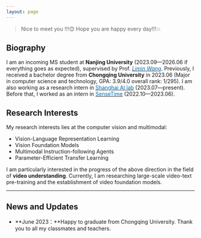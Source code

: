 ```yaml
---
layout: page
---
```


> Nice to meet you !!!😊 Hope you are happy every day!!!💥

## Biography

I am an incoming MS student at **Nanjing University** (2023.09—2026.06 if everything goes as expected), supervised by Prof. [*<font color="#006ab1">Limin Wang</font>*](https://scholar.google.com.hk/citations?user=HEuN8PcAAAAJ&hl=zh-CN&oi=ao). Previously, I received a bachelor degree from **Chongqing University** in 2023.06 (Major in computer science and technology, GPA: 3.9/4.0 overall rank: 1/295). I am also working as a research intern in [<font color="#006ab1">Shanghai AI lab</font>](https://www.shlab.org.cn/) (2023.07—present). Before that, I worked as an intern in [<font color="#006ab1">SenseTime</font>](https://www.sensetime.com) (2022.10—2023.06).

<!-- ## Academic Background

**<font color='red'>[Highlight]</font> I am looking for PhD to start in 2025 Fall. Contact me if you have any leads!** [talk with me](https://calendly.com/lancecai/meet-with-lance)

- **Sep 2020 - June 2024:** Fuzhou University (BEng)
- **Sep 2020 - May 2024:** Maynooth University (BSc)
- **June 2022 - Nov 2022:** Cambridge University (Intern)

<br>

--- -->

## Research Interests

My research interests lies at the computer vision and multimodal:

- Vision-Language Representation Learning
- Vision Foundation Models
- Multimodal Instruction-following Agents
- Parameter-Efficient Transfer Learning


I am particularly interested in the progress of the above direction in the field of **video understanding**. Currently, I am researching large-scale video-text pre-training and the establishment of video foundation models.
 <!-- Additionally, I am researching how to utilize pre-trained language models for creating multimodal instruction-following agents that can understand videos excellently. -->


---

## News and Updates

- **June 2023：**Happy to graduate from Chongqing University. Thank you to all my classmates and teachers.

<br>
